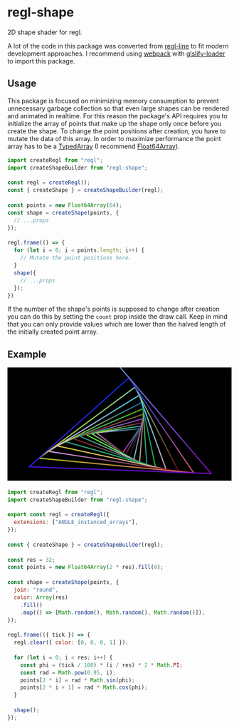 # regl-shape

2D shape shader for regl.

A lot of the code in this package was converted from [regl-line](https://www.npmjs.com/package/regl-line) to fit modern development approaches. I recommend using [webpack](https://www.npmjs.com/package/webpack) with [glslify-loader](https://www.npmjs.com/package/glslify-loader) to import this package.

## Usage

This package is focused on minimizing memory consumption to prevent unnecessary garbage collection so that even large shapes can be rendered and animated in realtime. For this reason the package's API requires you to initialize the array of points that make up the shape only once before you create the shape. To change the point positions after creation, you have to mutate the data of this array. In order to maximize performance the point array has to be a [TypedArray](https://developer.mozilla.org/en-US/docs/Web/JavaScript/Reference/Global_Objects/TypedArray) (I recommend [Float64Array](https://developer.mozilla.org/en-US/docs/Web/JavaScript/Reference/Global_Objects/Float64Array)).

```javascript
import createRegl from "regl";
import createShapeBuilder from "regl-shape";

const regl = createRegl();
const { createShape } = createShapeBuilder(regl);

const points = new Float64Array(64);
const shape = createShape(points, {
  // ...props
});

regl.frame(() => {
  for (let i = 0; i < points.length; i++) {
    // Mutate the point positions here.
  }
  shape({
    // ...props
  });
})
```

If the number of the shape's points is supposed to change after creation you can do this by setting the `count` prop inside the draw call. Keep in mind that you can only provide values which are lower than the halved length of the initially created point array.

## Example

![Example Screenshot](https://github.com/paulkre/regl-shape/blob/master/dev/screenshot.png?raw=true)

```javascript
import createRegl from "regl";
import createShapeBuilder from "regl-shape";

export const regl = createRegl({
  extensions: ["ANGLE_instanced_arrays"],
});

const { createShape } = createShapeBuilder(regl);

const res = 32;
const points = new Float64Array(2 * res).fill(0);

const shape = createShape(points, {
  join: "round",
  color: Array(res)
    .fill()
    .map(() => [Math.random(), Math.random(), Math.random()]),
});

regl.frame(({ tick }) => {
  regl.clear({ color: [0, 0, 0, 1] });

  for (let i = 0; i < res; i++) {
    const phi = (tick / 100) * (i / res) * 2 * Math.PI;
    const rad = Math.pow(0.95, i);
    points[2 * i] = rad * Math.sin(phi);
    points[2 * i + 1] = rad * Math.cos(phi);
  }

  shape();
});
```
